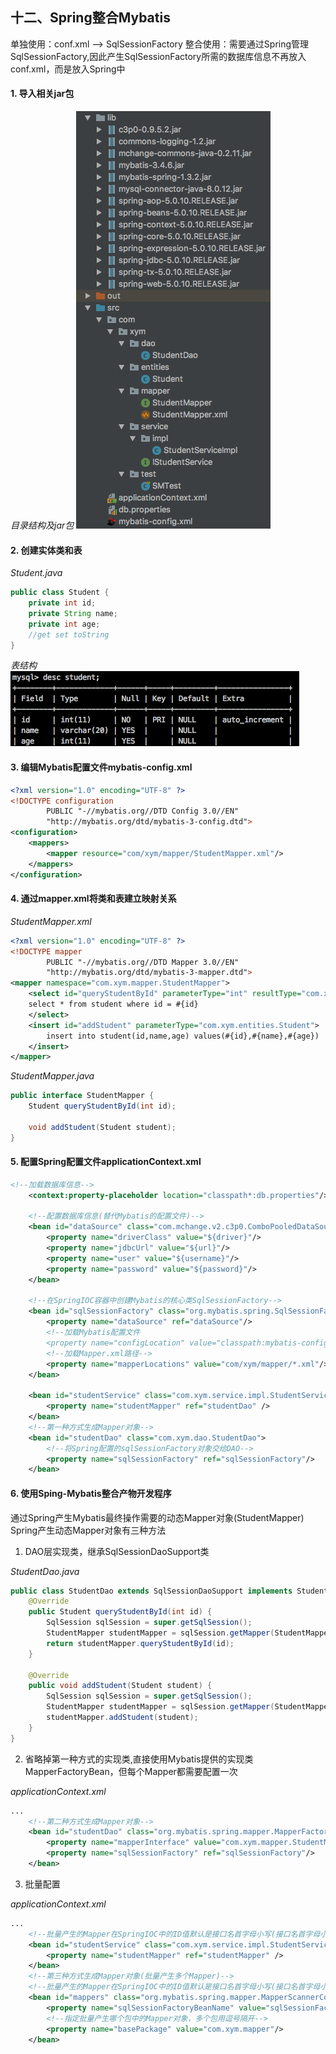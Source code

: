 ## 十二、Spring整合Mybatis
单独使用：conf.xml --> SqlSessionFactory
整合使用：需要通过Spring管理SqlSessionFactory,因此产生SqlSessionFactory所需的数据库信息不再放入conf.xml，而是放入Spring中

#### 1. 导入相关jar包

*目录结构及jar包*
![0926b96b.png](attachments/0926b96b.png)
#### 2. 创建实体类和表

*Student.java*
```java
public class Student {
    private int id;
    private String name;
    private int age;
    //get set toString
}
```
*表结构*
![3c852e34.png](attachments/3c852e34.png)
#### 3. 编辑Mybatis配置文件mybatis-config.xml

```xml
<?xml version="1.0" encoding="UTF-8" ?>
<!DOCTYPE configuration
        PUBLIC "-//mybatis.org//DTD Config 3.0//EN"
        "http://mybatis.org/dtd/mybatis-3-config.dtd">
<configuration>
    <mappers>
        <mapper resource="com/xym/mapper/StudentMapper.xml"/>
    </mappers>
</configuration>
```
#### 4. 通过mapper.xml将类和表建立映射关系

*StudentMapper.xml*
```xml
<?xml version="1.0" encoding="UTF-8" ?>
<!DOCTYPE mapper
        PUBLIC "-//mybatis.org//DTD Mapper 3.0//EN"
        "http://mybatis.org/dtd/mybatis-3-mapper.dtd">
<mapper namespace="com.xym.mapper.StudentMapper">
    <select id="queryStudentById" parameterType="int" resultType="com.xym.entities.Student">
    select * from student where id = #{id}
    </select>
    <insert id="addStudent" parameterType="com.xym.entities.Student">
        insert into student(id,name,age) values(#{id},#{name},#{age})
    </insert>
</mapper>
```
*StudentMapper.java*
```java
public interface StudentMapper {
    Student queryStudentById(int id);

    void addStudent(Student student);
}
```
#### 5. 配置Spring配置文件applicationContext.xml

```xml
<!--加载数据库信息-->
    <context:property-placeholder location="classpath*:db.properties"/>

    <!--配置数据库信息(替代Mybatis的配置文件)-->
    <bean id="dataSource" class="com.mchange.v2.c3p0.ComboPooledDataSource">
        <property name="driverClass" value="${driver}"/>
        <property name="jdbcUrl" value="${url}"/>
        <property name="user" value="${username}"/>
        <property name="password" value="${password}"/>
    </bean>

    <!--在SpringIOC容器中创建Mybatis的核心类SqlSessionFactory-->
    <bean id="sqlSessionFactory" class="org.mybatis.spring.SqlSessionFactoryBean">
        <property name="dataSource" ref="dataSource"/>
        <!--加载Mybatis配置文件
        <property name="configLocation" value="classpath:mybatis-config.xml"/>-->
        <!--加载Mapper.xml路径-->
        <property name="mapperLocations" value="com/xym/mapper/*.xml"/>
    </bean>

    <bean id="studentService" class="com.xym.service.impl.StudentServiceImpl">
        <property name="studentMapper" ref="studentDao" />
    </bean>
    <!--第一种方式生成Mapper对象-->
    <bean id="studentDao" class="com.xym.dao.StudentDao">
        <!--将Spring配置的sqlSessionFactory对象交给DAO-->
        <property name="sqlSessionFactory" ref="sqlSessionFactory"/>
    </bean>
```
#### 6. 使用Sping-Mybatis整合产物开发程序

通过Spring产生Mybatis最终操作需要的动态Mapper对象(StudentMapper)
Spring产生动态Mapper对象有三种方法
1. DAO层实现类，继承SqlSessionDaoSupport类

*StudentDao.java*
```java
public class StudentDao extends SqlSessionDaoSupport implements StudentMapper {
    @Override
    public Student queryStudentById(int id) {
        SqlSession sqlSession = super.getSqlSession();
        StudentMapper studentMapper = sqlSession.getMapper(StudentMapper.class);
        return studentMapper.queryStudentById(id);
    }

    @Override
    public void addStudent(Student student) {
        SqlSession sqlSession = super.getSqlSession();
        StudentMapper studentMapper = sqlSession.getMapper(StudentMapper.class);
        studentMapper.addStudent(student);
    }
}
```
2. 省略掉第一种方式的实现类,直接使用Mybatis提供的实现类MapperFactoryBean，但每个Mapper都需要配置一次

*applicationContext.xml*
```xml
...
    <!--第二种方式生成Mapper对象-->
    <bean id="studentDao" class="org.mybatis.spring.mapper.MapperFactoryBean">
        <property name="mapperInterface" value="com.xym.mapper.StudentMapper"/>
        <property name="sqlSessionFactory" ref="sqlSessionFactory"/>
    </bean>
```
3. 批量配置

*applicationContext.xml*
```xml
...
    <!--批量产生的Mapper在SpringIOC中的ID值默认是接口名首字母小写(接口名首字母小写=id值)-->
    <bean id="studentService" class="com.xym.service.impl.StudentServiceImpl">
        <property name="studentMapper" ref="studentMapper" />
    </bean>
    <!--第三种方式生成Mapper对象(批量产生多个Mapper)-->
    <!--批量产生的Mapper在SpringIOC中的ID值默认是接口名首字母小写(接口名首字母小写=id值)-->
    <bean id="mappers" class="org.mybatis.spring.mapper.MapperScannerConfigurer">
        <property name="sqlSessionFactoryBeanName" value="sqlSessionFactory"/>
        <!--指定批量产生哪个包中的Mapper对象，多个包用逗号隔开-->
        <property name="basePackage" value="com.xym.mapper"/>
    </bean>
```